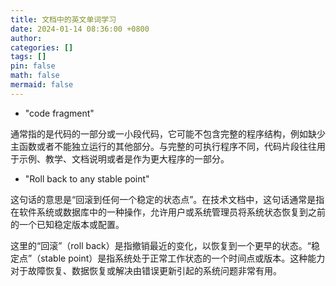 ```yaml
---
title: 文档中的英文单词学习
date: 2024-01-14 08:36:00 +0800
author: 
categories: []
tags: []
pin: false
math: false
mermaid: false
---
```


* "code fragment"

通常指的是代码的一部分或一小段代码，它可能不包含完整的程序结构，例如缺少主函数或者不能独立运行的其他部分。与完整的可执行程序不同，代码片段往往用于示例、教学、文档说明或者是作为更大程序的一部分。

* "Roll back to any stable point" 

这句话的意思是“回滚到任何一个稳定的状态点”。在技术文档中，这句话通常是指在软件系统或数据库中的一种操作，允许用户或系统管理员将系统状态恢复到之前的一个已知稳定版本或配置。

这里的“回滚”（roll back）是指撤销最近的变化，以恢复到一个更早的状态。“稳定点”（stable point）是指系统处于正常工作状态的一个时间点或版本。这种能力对于故障恢复、数据恢复或解决由错误更新引起的系统问题非常有用。